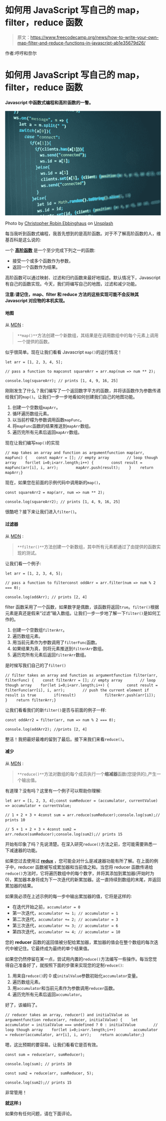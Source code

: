 # 如何用 JavaScript 写自己的 map，filter，reduce 函数

> 原文：<https://www.freecodecamp.org/news/how-to-write-your-own-map-filter-and-reduce-functions-in-javascript-ab1e35679d26/>

作者:哼哼和奈尔

# 如何用 JavaScript 写自己的 map，filter，reduce 函数

#### Javascript 中函数式编程和高阶函数的一瞥。

![8rPml1LfKKppm-gvbSSoKziPC-RHoF0CsVKg](img/959ecf59aee6aa0bf6090ce971a4f339.png)

Photo by [Christopher Robin Ebbinghaus](https://unsplash.com/photos/pgSkeh0yl8o?utm_source=unsplash&utm_medium=referral&utm_content=creditCopyText) on [Unsplash](https://unsplash.com/search/photos/javascript?utm_source=unsplash&utm_medium=referral&utm_content=creditCopyText)

每当我听到函数式编程，我首先想到的是高阶函数。对于不了解高阶函数的人，维基百科是这么说的:

一个 [**高阶函数**](https://en.wikipedia.org/wiki/Higher-order_function) 是一个至少完成下列之一的函数:

*   接受一个或多个函数作为参数，
*   返回一个函数作为结果。

高阶函数可以通过映射、过滤和归约函数来最好地描述。默认情况下，Javascript 有自己的函数实现。今天，我们将编写自己的地图，过滤和减少功能。

**注意:请记住，map、filter 和 reduce 方法的这些实现可能不会反映其 Javascript 对应物的本机实现。**

#### 地图

从 [MDN](https://developer.mozilla.org/en-US/docs/Web/JavaScript/Reference/Global_Objects/Array/map) :

> `**map()**`方法创建一个新数组，其结果是在调用数组中的每个元素上调用一个提供的函数。

似乎很简单。现在让我们看看 Javascript `map()`的运行情况！

```
let arr = [1, 2, 3, 4, 5];
```

```
// pass a function to mapconst squareArr = arr.map(num => num ** 2);
```

```
console.log(squareArr); // prints [1, 4, 9, 16, 25]
```

刚刚发生了什么？我们编写了一个返回数字平方的函数，并将该函数作为参数传递给我们的`map()`。让我们一步一步地看如何创建我们自己的地图功能。

1.  创建一个空数组`mapArr`。
2.  循环遍历数组元素。
3.  以当前柠檬为参数调用函数`mapFunc`。
4.  将`mapFunc`函数的结果推送到`mapArr`数组。
5.  遍历完所有元素后返回`mapArr`数组。

现在让我们编写`map()`的实现

```
// map takes an array and function as argumentfunction map(arr, mapFunc) {    const mapArr = []; // empty array        // loop though array    for(let i=0;i<arr.length;i++) {        const result = mapFunc(arr[i], i, arr);        mapArr.push(result);    }    return mapArr;}
```

现在，如果您在前面的示例代码中调用新的`map()`，

```
const squareArr2 = map(arr, num => num ** 2);
```

```
console.log(squareArr2); // prints [1, 4, 9, 16, 25]
```

很酷吧？接下来让我们进入`filter()`。

#### **过滤器**

从 [MDN](https://developer.mozilla.org/en-US/docs/Web/JavaScript/Reference/Global_Objects/Array/filter) :

> `**filter()**`方法创建一个新数组，其中所有元素都通过了由提供的函数实现的测试。

让我们看一个例子:

```
let arr = [1, 2, 3, 4, 5];
```

```
// pass a function to filterconst oddArr = arr.filter(num => num % 2 === 0);
```

```
console.log(oddArr); // prints [2, 4]
```

filter 函数采用了一个函数，如果数字是偶数，该函数将返回`true`。`filter()`根据元素是真还是假来“过滤”输入数组。让我们一步一步地了解一下`filter()`是如何工作的。

1.  创建一个空数组`filterArr`。
2.  遍历数组元素。
3.  用当前元素作为参数调用了`filterFunc`函数。
4.  如果结果为真，则将元素推送到`filterArr`数组。
5.  遍历完所有元素后返回`filterArr`数组。

是时候写我们自己的了`filter()`

```
// filter takes an array and function as argumentfunction filter(arr, filterFunc) {    const filterArr = []; // empty array        // loop though array    for(let i=0;i<arr.length;i++) {        const result = filterFunc(arr[i], i, arr);        // push the current element if result is true        if(result)             filterArr.push(arr[i]);     }    return filterArr;}
```

让我们看看我们的新`filter()`是否与前面的例子一样:

```
const oddArr2 = filter(arr, num => num % 2 === 0);
```

```
console.log(oddArr2); //prints [2, 4]
```

整洁！我把最好最难的留到了最后。接下来我们来看`reduce()`。

#### **减少**

从 [MDN](https://developer.mozilla.org/en-US/docs/Web/JavaScript/Reference/Global_Objects/Array/Reduce) :

> `**reduce()**`方法对数组的每个成员执行一个**缩减器**函数(您提供的),产生一个输出值。

有道理？没有吗？这里有一个例子可以帮助你理解:

```
let arr = [1, 2, 3, 4];const sumReducer = (accumulator, currentValue) => accumulator + currentValue;
```

```
// 1 + 2 + 3 + 4const sum = arr.reduce(sumReducer);console.log(sum);// prints 10
```

```
// 5 + 1 + 2 + 3 + 4const sum2 = arr.reduce(sumReducer);console.log(sum2);// prints 15
```

开始有印象了吗？先说清楚。在深入研究`reduce()`方法之前，您可能需要熟悉一下减速器的功能。

如果您过去使用过 [**redux**](https://redux.js.org) ，您可能会对什么是减速器功能有所了解。在上面的例子中，reducer 函数被写成累加器和当前值之和。当您将 reducer 函数传递给`reduce()`方法时，它将遍历数组中的每个数字，并将其添加到累加器(开始时为 0)，累加器本身将成为下一次迭代的新累加器。这一直持续到数组的末尾，并返回累加器的结果。

如果我必须在上述示例的每一步中输出累加器的值，它将是这样的:

*   在迭代开始之前，`accumulator = 0`
*   第一次迭代，`accumulator += 1; // accumulator = 1`
*   第二次迭代，`accumulator += 2; // accumulator = 3`
*   第三次迭代，`accumulator += 3; // accumulator = 6`
*   第四次迭代，`accumulator += 4; // accumulator = 10`

您的 **reducer** 函数的返回值被分配给累加器，累加器的值会在整个数组的每次迭代中被记住。它最终成为最终的单个结果值。

如果您仍然停留在某一点，尝试用内置的`reduce()`方法编写一些操作。每当您觉得自己准备好了，就按照下面的步骤来实现您的定制`reduce()`:

1.  用来自`reduce()`的 0 或`initalValue`参数初始化`accumulator`变量。
2.  遍历数组元素。
3.  用`accumulator`和当前元素作为参数调用`reducer`函数。
4.  遍历完所有元素后返回`accumulator`。

好了，该编码了。

```
// reducer takes an array, reducer() and initialValue as argumentfunction reduce(arr, reducer, initialValue) {    let accumulator = initialValue === undefined ? 0 : initialValue        // loop though array    for(let i=0;i<arr.length;i++)        accumulator = reducer(accumulator, arr[i], i, arr);    return accumulator;}
```

嗯，这比预期的要容易。让我们看看它是否有效。

```
const sum = reduce(arr, sumReducer);
```

```
console.log(sum); // prints 10
```

```
const sum2 = reduce(arr, sumReducer, 5);
```

```
console.log(sum2);// prints 15
```

非常管用！

**就这样:)**

如果你有任何问题，请在下面评论。